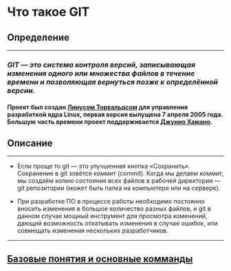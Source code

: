# Что такое GIT
## Определение
---
### __*GIT  — это система контроля версий, записывающая изменения одного или множества файлов в течение времени и позволяющая вернуться позже к определённой версии.*__

#### Проект был создан [Линусом Торвальдсом](https://ru.wikipedia.org/wiki/Торвальдс,_Линус) для управления разработкой ядра Linux, первая версия выпущена 7 апреля 2005 года. Большую часть времени проект поддерживается [Джунио Хамано](https://ru.wikipedia.org/wiki/Хамано,_Джунио).

## Описание
---

- Если проще то git — это улучшенная кнопка «Сохранить». Сохранение в git зовётся коммит (commit). Когда мы делаем коммит, мы создаём копию состояния всех файлов в рабочей директории — git репозитории (может быть папка на компьютере или на сервере).

 - При разработке ПО в процессе работы необходимо постоянно вносить изменения в большое количество разных файлов, и git в данном случае мощный инструмент для просмотра изменений, дающий возможность откатывать изменения в случае ошибок, или совмещать изменения нескольких разработчиков.
---
## [Базовые понятия и основные комманды](main_commands.md)